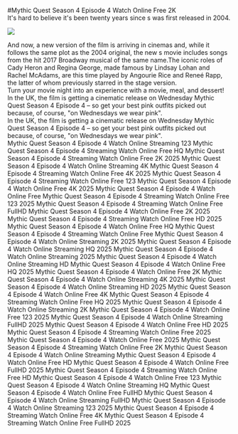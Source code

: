 #Mythic Quest Season 4 Episode 4 Watch Online Free 2K  
It's hard to believe it's been twenty years since s was first released in 2004.  
  
[![](https://i.imgur.com/qSNzIqt.png)](https://movie.rssnews.media/bhmhXEZiQ.php)  
  
And now, a new version of the film is arriving in cinemas and, while it follows the same plot as the 2004 original, the new s movie includes songs from the hit 2017 Broadway musical of the same name.The iconic roles of Cady Heron and Regina George, made famous by Lindsay Lohan and Rachel McAdams, are this time played by Angourie Rice and Reneé Rapp, the latter of whom previously starred in the stage version.  
Turn your movie night into an experience with a movie, meal, and dessert!  
In the UK, the film is getting a cinematic release on Wednesday Mythic Quest Season 4 Episode 4 – so get your best pink outfits picked out because, of course, "on Wednesdays we wear pink".  
In the UK, the film is getting a cinematic release on Wednesday Mythic Quest Season 4 Episode 4 – so get your best pink outfits picked out because, of course, "on Wednesdays we wear pink".  
Mythic Quest Season 4 Episode 4 Watch Online Streaming 123
Mythic Quest Season 4 Episode 4 Streaming Watch Online Free HQ
Mythic Quest Season 4 Episode 4 Streaming Watch Online Free 2K 2025
Mythic Quest Season 4 Episode 4 Watch Online Streaming 4K
Mythic Quest Season 4 Episode 4 Streaming Watch Online Free 4K 2025
Mythic Quest Season 4 Episode 4 Streaming Watch Online Free 123
Mythic Quest Season 4 Episode 4 Watch Online Free 4K 2025
Mythic Quest Season 4 Episode 4 Watch Online Free
Mythic Quest Season 4 Episode 4 Streaming Watch Online Free 123 2025
Mythic Quest Season 4 Episode 4 Streaming Watch Online Free FullHD
Mythic Quest Season 4 Episode 4 Watch Online Free 2K 2025
Mythic Quest Season 4 Episode 4 Streaming Watch Online Free HD 2025
Mythic Quest Season 4 Episode 4 Watch Online Free HQ
Mythic Quest Season 4 Episode 4 Streaming Watch Online Free
Mythic Quest Season 4 Episode 4 Watch Online Streaming 2K 2025
Mythic Quest Season 4 Episode 4 Watch Online Streaming HQ 2025
Mythic Quest Season 4 Episode 4 Watch Online Streaming 2025
Mythic Quest Season 4 Episode 4 Watch Online Streaming HD
Mythic Quest Season 4 Episode 4 Watch Online Free HQ 2025
Mythic Quest Season 4 Episode 4 Watch Online Free 2K
Mythic Quest Season 4 Episode 4 Watch Online Streaming 4K 2025
Mythic Quest Season 4 Episode 4 Watch Online Streaming HD 2025
Mythic Quest Season 4 Episode 4 Watch Online Free 4K
Mythic Quest Season 4 Episode 4 Streaming Watch Online Free HQ 2025
Mythic Quest Season 4 Episode 4 Watch Online Streaming 2K
Mythic Quest Season 4 Episode 4 Watch Online Free 123 2025
Mythic Quest Season 4 Episode 4 Watch Online Streaming FullHD 2025
Mythic Quest Season 4 Episode 4 Watch Online Free HD 2025
Mythic Quest Season 4 Episode 4 Streaming Watch Online Free 2025
Mythic Quest Season 4 Episode 4 Watch Online Free 2025
Mythic Quest Season 4 Episode 4 Streaming Watch Online Free 2K
Mythic Quest Season 4 Episode 4 Watch Online Streaming
Mythic Quest Season 4 Episode 4 Watch Online Free HD
Mythic Quest Season 4 Episode 4 Watch Online Free FullHD 2025
Mythic Quest Season 4 Episode 4 Streaming Watch Online Free HD
Mythic Quest Season 4 Episode 4 Watch Online Free 123
Mythic Quest Season 4 Episode 4 Watch Online Streaming HQ
Mythic Quest Season 4 Episode 4 Watch Online Free FullHD
Mythic Quest Season 4 Episode 4 Watch Online Streaming FullHD
Mythic Quest Season 4 Episode 4 Watch Online Streaming 123 2025
Mythic Quest Season 4 Episode 4 Streaming Watch Online Free 4K
Mythic Quest Season 4 Episode 4 Streaming Watch Online Free FullHD 2025